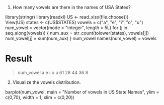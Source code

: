 1. How many vowels are there in the names of USA States?

library(stringr)
library(readxl)
US <- read_xlsx(file.choose())  
View(US)
states <- c(US$STATES)
vowels = c("a", "e", "i", "o", "u")
num_vowel = vector(mode = "integer", length = 5L)
for (j in seq_along(vowels)) {
  num_aux = str_count(tolower(states), vowels[j])
  num_vowel[j] = sum(num_aux)
}
num_vowel
names(num_vowel) = vowels

# Result

> num_vowel
 a  e  i  o  u 
61 28 44 36  8 

2. Visualize the vowels distribution.

barplot(num_vowel, main = "Number of vowels in US State Names", ylim = c(0,70), width = 1, xlim = c(0,20))


